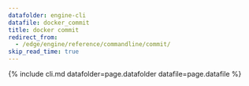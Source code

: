 ```yaml
---
datafolder: engine-cli
datafile: docker_commit
title: docker commit
redirect_from:
  - /edge/engine/reference/commandline/commit/
skip_read_time: true
---
```

<!--
This page is automatically generated from Docker's source code. If you want to
suggest a change to the text that appears here, open a ticket or pull request
in the source repository on GitHub:

https://github.com/docker/cli
-->
{% include cli.md datafolder=page.datafolder datafile=page.datafile %}
